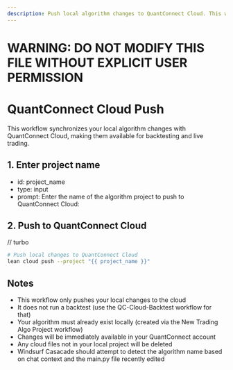 ```yaml
---
description: Push local algorithm changes to QuantConnect Cloud. This workflow synchronizes your local algorithm files with your QuantConnect Cloud account.
---
```


# WARNING: DO NOT MODIFY THIS FILE WITHOUT EXPLICIT USER PERMISSION
# QuantConnect Cloud Push

This workflow synchronizes your local algorithm changes with QuantConnect Cloud, making them available for backtesting and live trading.

## 1. Enter project name
- id: project_name
- type: input
- prompt: Enter the name of the algorithm project to push to QuantConnect Cloud:

## 2. Push to QuantConnect Cloud
// turbo
```bash
# Push local changes to QuantConnect Cloud
lean cloud push --project "{{ project_name }}"
```

## Notes
- This workflow only pushes your local changes to the cloud
- It does not run a backtest (use the QC-Cloud-Backtest workflow for that)
- Your algorithm must already exist locally (created via the New Trading Algo Project workflow)
- Changes will be immediately available in your QuantConnect account
- Any cloud files not in your local project will be deleted
- Windsurf Casacade should attempt to detect the algorithm name based on chat context and the main.py file recently edited